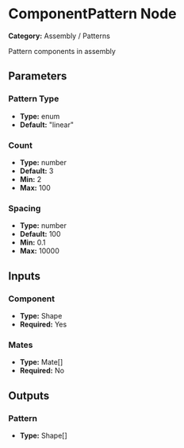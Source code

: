 
# ComponentPattern Node

**Category:** Assembly / Patterns

Pattern components in assembly

## Parameters


### Pattern Type
- **Type:** enum
- **Default:** "linear"





### Count
- **Type:** number
- **Default:** 3
- **Min:** 2
- **Max:** 100



### Spacing
- **Type:** number
- **Default:** 100
- **Min:** 0.1
- **Max:** 10000



## Inputs


### Component
- **Type:** Shape
- **Required:** Yes



### Mates
- **Type:** Mate[]
- **Required:** No



## Outputs


### Pattern
- **Type:** Shape[]




